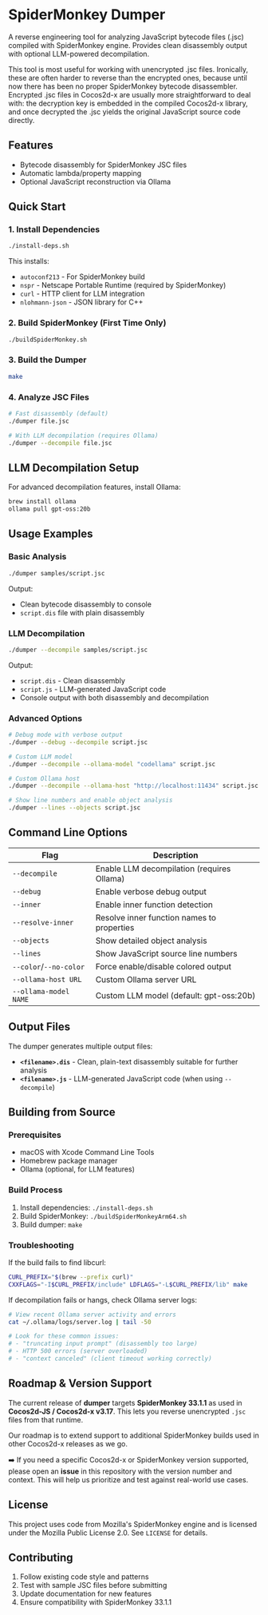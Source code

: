 # SpiderMonkey Dumper

A reverse engineering tool for analyzing JavaScript bytecode files (.jsc) compiled with SpiderMonkey engine. Provides clean disassembly output with optional LLM-powered decompilation.

This tool is most useful for working with unencrypted .jsc files. Ironically, these are often harder to reverse than the encrypted ones, because until now there has been no proper SpiderMonkey bytecode disassembler. Encrypted .jsc files in Cocos2d-x are usually more straightforward to deal with: the decryption key is embedded in the compiled Cocos2d-x library, and once decrypted the .jsc yields the original JavaScript source code directly.

## Features

- Bytecode disassembly for SpiderMonkey JSC files
- Automatic lambda/property mapping
- Optional JavaScript reconstruction via Ollama

## Quick Start

### 1. Install Dependencies

```bash
./install-deps.sh
```

This installs:
- `autoconf213` - For SpiderMonkey build
- `nspr` - Netscape Portable Runtime (required by SpiderMonkey)  
- `curl` - HTTP client for LLM integration
- `nlohmann-json` - JSON library for C++

### 2. Build SpiderMonkey (First Time Only)

```bash
./buildSpiderMonkey.sh
```

### 3. Build the Dumper

```bash
make
```

### 4. Analyze JSC Files

```bash
# Fast disassembly (default)
./dumper file.jsc

# With LLM decompilation (requires Ollama)
./dumper --decompile file.jsc
```

## LLM Decompilation Setup

For advanced decompilation features, install Ollama:

```bash
brew install ollama
ollama pull gpt-oss:20b
```


## Usage Examples

### Basic Analysis
```bash
./dumper samples/script.jsc
```
Output:
- Clean bytecode disassembly to console
- `script.dis` file with plain disassembly

### LLM Decompilation
```bash
./dumper --decompile samples/script.jsc
```
Output:
- `script.dis` - Clean disassembly
- `script.js` - LLM-generated JavaScript code
- Console output with both disassembly and decompilation

### Advanced Options
```bash
# Debug mode with verbose output
./dumper --debug --decompile script.jsc

# Custom LLM model
./dumper --decompile --ollama-model "codellama" script.jsc

# Custom Ollama host
./dumper --decompile --ollama-host "http://localhost:11434" script.jsc

# Show line numbers and enable object analysis
./dumper --lines --objects script.jsc
```

## Command Line Options

| Flag | Description |
|------|-------------|
| `--decompile` | Enable LLM decompilation (requires Ollama) |
| `--debug` | Enable verbose debug output |
| `--inner` | Enable inner function detection |
| `--resolve-inner` | Resolve inner function names to properties |
| `--objects` | Show detailed object analysis |
| `--lines` | Show JavaScript source line numbers |
| `--color`/`--no-color` | Force enable/disable colored output |
| `--ollama-host URL` | Custom Ollama server URL |
| `--ollama-model NAME` | Custom LLM model (default: gpt-oss:20b) |

## Output Files

The dumper generates multiple output files:

- **`<filename>.dis`** - Clean, plain-text disassembly suitable for further analysis
- **`<filename>.js`** - LLM-generated JavaScript code (when using `--decompile`)

## Building from Source

### Prerequisites
- macOS with Xcode Command Line Tools
- Homebrew package manager
- Ollama (optional, for LLM features)

### Build Process
1. Install dependencies: `./install-deps.sh`
2. Build SpiderMonkey: `./buildSpiderMonkeyArm64.sh`
3. Build dumper: `make`

### Troubleshooting

If the build fails to find libcurl:
```bash
CURL_PREFIX="$(brew --prefix curl)"
CXXFLAGS="-I$CURL_PREFIX/include" LDFLAGS="-L$CURL_PREFIX/lib" make
```

If decompilation fails or hangs, check Ollama server logs:
```bash
# View recent Ollama server activity and errors
cat ~/.ollama/logs/server.log | tail -50

# Look for these common issues:
# - "truncating input prompt" (disassembly too large)
# - HTTP 500 errors (server overloaded)
# - "context canceled" (client timeout working correctly)
```

## Roadmap & Version Support

The current release of **dumper** targets **SpiderMonkey 33.1.1** as used in
**Cocos2d-JS / Cocos2d-x v3.17**. This lets you reverse unencrypted `.jsc`
files from that runtime.

Our roadmap is to extend support to additional SpiderMonkey builds used in
other Cocos2d-x releases as we go.

➡️ If you need a specific Cocos2d-x or SpiderMonkey version supported, please
open an **issue** in this repository with the version number and context. This
will help us prioritize and test against real-world use cases.

## License

This project uses code from Mozilla's SpiderMonkey engine and is licensed under the Mozilla Public License 2.0. See `LICENSE` for details.

## Contributing

1. Follow existing code style and patterns
2. Test with sample JSC files before submitting
3. Update documentation for new features
4. Ensure compatibility with SpiderMonkey 33.1.1